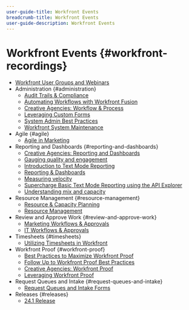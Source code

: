 ```yaml
---
user-guide-title: Workfront Events
breadcrumb-title: Workfront Events
user-guide-description: Workfront Events
---
```


# Workfront Events {#workfront-recordings}

+ [Workfront User Groups and Webinars](overview.md)
+ Administration {#administration}
  + [Audit Trails & Compliance](user-groups/audit-trails-and-compliance.md)
  + [Automating Workflows with Workfront Fusion](user-groups/automating-workflows-with-workfront-fusion.md)
  + [Creative Agencies: Workflow & Process](user-groups/creative-agencies-workflows-and-process.md)
  + [Leveraging Custom Forms](user-groups/leveraging-custom-forms.md)
  + [System Admin Best Practices](user-groups/system-admin-best-practices.md)
  + [Workfront System Maintenance](user-groups/workfront-system-maintenance.md)
+ Agile {#agile}
  + [Agile in Marketing](user-groups/agile-in-marketing.md)
+ Reporting and Dashboards {#reporting-and-dashboards}
  + [Creative Agencies: Reporting and Dashboards](user-groups/creative-agencies-reporting-and-dashboards.md)
  + [Gauging quality and engagement](webinars/gauging-quality-and-engagement.md)
  + [Introduction to Text Mode Reporting](webinars/introduction-to-text-mode-reporting.md)
  + [Reporting & Dashboards](user-groups/reporting-and-dashboards.md)
  + [Measuring velocity](webinars/measuring-velocity.md)
  + [Supercharge Basic Text Mode Reporting using the API Explorer](webinars/supercharge-basic-text-mode-reporting-using-the-api-explorer.md)
  + [Understanding mix and capacity](webinars/understanding-mix-and-capacity.md)
+ Resource Management {#resource-management}
  + [Resource & Capacity Planning](user-groups/resource-and-capacity-planning.md)
  + [Resource Management](user-groups/resource-management.md)
+ Review and Approve Work {#review-and-approve-work}
  + [Marketing Workflows & Approvals](user-groups/marketing-workflows-and-approvals.md)
  + [IT Workflows & Approvals](user-groups/it-workflows-and-approvals.md)
+ Timesheets {#timesheets}
  + [Utilizing Timesheets in Workfront](user-groups/utilizing-timesheets-in-workfront.md)
+ Workfront Proof {#workfront-proof}
  + [Best Practices to Maximize Workfront Proof](webinars/best-practices-to-maximize-workfront-proof.md)
  + [Follow Up to Workfront Proof Best Practices](webinars/follow-up-to-workfront-proof-best-practices.md)
  + [Creative Agencies: Workfront Proof](user-groups/creative-agencies-workfront-proof.md)
  + [Leveraging Workfront Proof](user-groups/leveraging-workfront-proof.md)
+ Request Queues and Intake {#request-queues-and-intake}
  + [Request Queues and Intake Forms](user-groups/request-queues-and-intake-forms.md)
+ Releases {#releases}
  + [24.1 Release](webinars/24-1-release-webinar.md)
